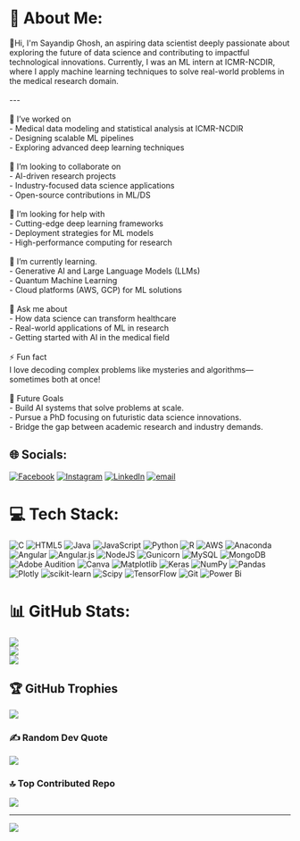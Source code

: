 # 💫 About Me:
👋Hi, I'm Sayandip Ghosh, an aspiring data scientist deeply passionate about exploring the future of data science and contributing to impactful technological innovations. Currently, I was an ML intern at ICMR-NCDIR, where I apply machine learning techniques to solve real-world problems in the medical research domain.<br><br>---<br><br>🚀 I’ve worked on  <br>- Medical data modeling and statistical analysis at ICMR-NCDIR  <br>- Designing scalable ML pipelines  <br>- Exploring advanced deep learning techniques  <br><br>🤝 I’m looking to collaborate on  <br>- AI-driven research projects  <br>- Industry-focused data science applications  <br>- Open-source contributions in ML/DS  <br><br>🙌 I’m looking for help with  <br>- Cutting-edge deep learning frameworks  <br>- Deployment strategies for ML models  <br>- High-performance computing for research  <br><br>🌱 I’m currently learning.<br>- Generative AI and Large Language Models (LLMs)  <br>- Quantum Machine Learning  <br>- Cloud platforms (AWS, GCP) for ML solutions  <br><br>💬 Ask me about  <br>- How data science can transform healthcare  <br>- Real-world applications of ML in research  <br>- Getting started with AI in the medical field  <br><br>⚡ Fun fact  <br>I love decoding complex problems like mysteries and algorithms—sometimes both at once!<br><br>🔭 Future Goals  <br>- Build AI systems that solve problems at scale.<br>- Pursue a PhD focusing on futuristic data science innovations.<br>- Bridge the gap between academic research and industry demands.<br>


## 🌐 Socials:
[![Facebook](https://img.shields.io/badge/Facebook-%231877F2.svg?logo=Facebook&logoColor=white)](https://facebook.com/https://www.facebook.com/share/1AGtQxrD2d/) [![Instagram](https://img.shields.io/badge/Instagram-%23E4405F.svg?logo=Instagram&logoColor=white)](https://instagram.com/https://www.instagram.com/ghosh_sayandip_/profilecard/?igsh=MWxycXI5MXoxbXBhNg==) [![LinkedIn](https://img.shields.io/badge/LinkedIn-%230077B5.svg?logo=linkedin&logoColor=white)](https://linkedin.com/in/www.linkedin.com/in/sayandip-ghosh-790557277) [![email](https://img.shields.io/badge/Email-D14836?logo=gmail&logoColor=white)](mailto:sayandip3088@gmail.com) 

# 💻 Tech Stack:
![C](https://img.shields.io/badge/c-%2300599C.svg?style=flat&logo=c&logoColor=white) ![HTML5](https://img.shields.io/badge/html5-%23E34F26.svg?style=flat&logo=html5&logoColor=white) ![Java](https://img.shields.io/badge/java-%23ED8B00.svg?style=flat&logo=openjdk&logoColor=white) ![JavaScript](https://img.shields.io/badge/javascript-%23323330.svg?style=flat&logo=javascript&logoColor=%23F7DF1E) ![Python](https://img.shields.io/badge/python-3670A0?style=flat&logo=python&logoColor=ffdd54) ![R](https://img.shields.io/badge/r-%23276DC3.svg?style=flat&logo=r&logoColor=white) ![AWS](https://img.shields.io/badge/AWS-%23FF9900.svg?style=flat&logo=amazon-aws&logoColor=white) ![Anaconda](https://img.shields.io/badge/Anaconda-%2344A833.svg?style=flat&logo=anaconda&logoColor=white) ![Angular](https://img.shields.io/badge/angular-%23DD0031.svg?style=flat&logo=angular&logoColor=white) ![Angular.js](https://img.shields.io/badge/angular.js-%23E23237.svg?style=flat&logo=angularjs&logoColor=white) ![NodeJS](https://img.shields.io/badge/node.js-6DA55F?style=flat&logo=node.js&logoColor=white) ![Gunicorn](https://img.shields.io/badge/gunicorn-%298729.svg?style=flat&logo=gunicorn&logoColor=white) ![MySQL](https://img.shields.io/badge/mysql-4479A1.svg?style=flat&logo=mysql&logoColor=white) ![MongoDB](https://img.shields.io/badge/MongoDB-%234ea94b.svg?style=flat&logo=mongodb&logoColor=white) ![Adobe Audition](https://img.shields.io/badge/Adobe%20Audition-9999FF.svg?style=flat&logo=Adobe%20Audition&logoColor=white) ![Canva](https://img.shields.io/badge/Canva-%2300C4CC.svg?style=flat&logo=Canva&logoColor=white) ![Matplotlib](https://img.shields.io/badge/Matplotlib-%23ffffff.svg?style=flat&logo=Matplotlib&logoColor=black) ![Keras](https://img.shields.io/badge/Keras-%23D00000.svg?style=flat&logo=Keras&logoColor=white) ![NumPy](https://img.shields.io/badge/numpy-%23013243.svg?style=flat&logo=numpy&logoColor=white) ![Pandas](https://img.shields.io/badge/pandas-%23150458.svg?style=flat&logo=pandas&logoColor=white) ![Plotly](https://img.shields.io/badge/Plotly-%233F4F75.svg?style=flat&logo=plotly&logoColor=white) ![scikit-learn](https://img.shields.io/badge/scikit--learn-%23F7931E.svg?style=flat&logo=scikit-learn&logoColor=white) ![Scipy](https://img.shields.io/badge/SciPy-%230C55A5.svg?style=flat&logo=scipy&logoColor=%white) ![TensorFlow](https://img.shields.io/badge/TensorFlow-%23FF6F00.svg?style=flat&logo=TensorFlow&logoColor=white) ![Git](https://img.shields.io/badge/git-%23F05033.svg?style=flat&logo=git&logoColor=white) ![Power Bi](https://img.shields.io/badge/power_bi-F2C811?style=flat&logo=powerbi&logoColor=black)
# 📊 GitHub Stats:
![](https://github-readme-stats.vercel.app/api?username=sayandip30882636&theme=dark&hide_border=false&include_all_commits=false&count_private=false)<br/>
![](https://nirzak-streak-stats.vercel.app/?user=sayandip30882636&theme=dark&hide_border=false)<br/>
![](https://github-readme-stats.vercel.app/api/top-langs/?username=sayandip30882636&theme=dark&hide_border=false&include_all_commits=false&count_private=false&layout=compact)

## 🏆 GitHub Trophies
![](https://github-profile-trophy.vercel.app/?username=sayandip30882636&theme=dracula&no-frame=false&no-bg=true&margin-w=4)

### ✍️ Random Dev Quote
![](https://quotes-github-readme.vercel.app/api?type=horizontal&theme=radical)

### 🔝 Top Contributed Repo
![](https://github-contributor-stats.vercel.app/api?username=sayandip30882636&limit=5&theme=dark&combine_all_yearly_contributions=true)

---
[![](https://visitcount.itsvg.in/api?id=sayandip30882636&icon=0&color=0)](https://visitcount.itsvg.in)

<!-- Proudly created with GPRM ( https://gprm.itsvg.in ) -->
